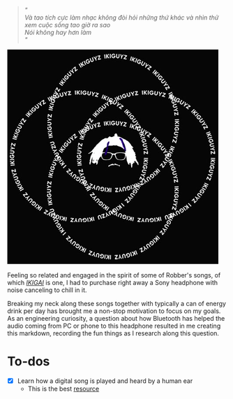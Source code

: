 > _"_  
> _Và tao tích cực làm nhạc không đòi hỏi những thứ khác và nhìn thử xem cuộc sống tao giờ ra sao_  
> _Nói không hay hơn làm_  
> _"_

[![](ikigai_robber.png)](https://www.youtube.com/watch?v=RH-OzAxJHXw)

Feeling so related and engaged in the spirit of some of Robber's songs, of which [_IKIGAI_](https://www.youtube.com/watch?v=RH-OzAxJHXw) is one, I had to purchase right away a Sony headphone with noise canceling to chill in it.

Breaking my neck along these songs together with typically a can of energy drink per day has brought me a non-stop motivation to focus on my goals. As an engineering curiosity, a question about how Bluetooth has helped the audio coming from PC or phone to this headphone resulted in me creating this markdown, recording the fun things as I research along this question.

# To-dos
- [x] Learn how a digital song is played and heard by a human ear
    - This is the best [resource](https://developer.mozilla.org/en-US/docs/Web/Media/Formats/Audio_concepts)
